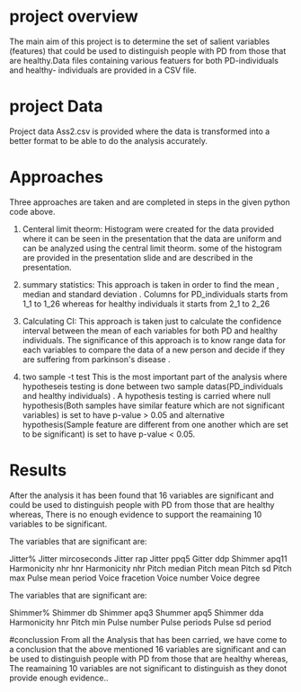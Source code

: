 # project overview
 The main aim of this project is to determine the set of salient variables (features) that could 
be used to distinguish people with PD from those that are healthy.Data files containing various featuers for both PD-individuals and healthy- individuals are provided in a CSV file. 
# project Data 
Project data Ass2.csv is provided where the data is transformed into a better format to be able to do the analysis accurately.
# Approaches

Three approaches are taken and are completed  in steps in the given python code above.
1) Centeral limit theorm:
   Histogram were created for the data provided where it can be seen in the presentation that the data are uniform and can be analyzed using the central limit theorm.
   some of the histogram are provided in the presentation slide and are described in the presentation.
2) summary statistics:
   This approach is taken in order to find the mean , median and standard deviation . Columns for PD_individuals starts from 1_1 to 1_26 whereas  for healthy individuals it 
   starts from 2_1 to 2_26

3) Calculating CI:
    This approach is taken just to calculate the confidence interval between the mean of each variables for both PD and healthy individuals. The significance of this 
    approach is to know range data for each variables to compare the data  of a new  person and decide if they are suffering from parkinson's disease .
4) two sample -t test
   This is the most important part of the analysis where hypotheseis testing is done between two sample datas(PD_individuals and healthy individuals) . A hypothesis testing 
   is carried where null hypothesis(Both samples have similar feature which are not significant variables) is set to have p-value > 0.05  and alternative hypothesis(Sample 
   feature are different from one another which are set to be significant) is set to have p-value < 0.05.

# Results

After the analysis it has been found that 16 variables are significant and could be used to distinguish people with PD from those that are healthy whereas, There is no enough evidence to support the reamaining 10  variables to be significant.

 The variables that are significant are:

   Jitter%
	  Jitter mircoseconds
	  Jitter rap
	  Jitter ppq5
	  Gitter ddp
	  Shimmer apq11
	  Harmonicity nhr hnr
	  Harmonicity nhr
	  Pitch median
	  Pitch mean
	  Pitch sd
	  Pitch max
	  Pulse mean period
	  Voice fracetion
	  Voice number
	  Voice degree

 The variables that are significant are:

   Shimmer%
	  Shimmer db
	  Shimmer apq3
	  Shummer apq5
	  Shimmer dda
	  Harmonicity hnr
	  Pitch min
	  Pulse number
	  Pulse periods
	  Pulse sd period 



#conclussion
From all the Analysis that has been carried, we have come to a conclusion that the above mentioned 16 variables are significant  and can be used to distinguish people with PD from those that are healthy whereas,  The reamaining 10  variables are not significant to distinguish as they donot provide enough evidence..

